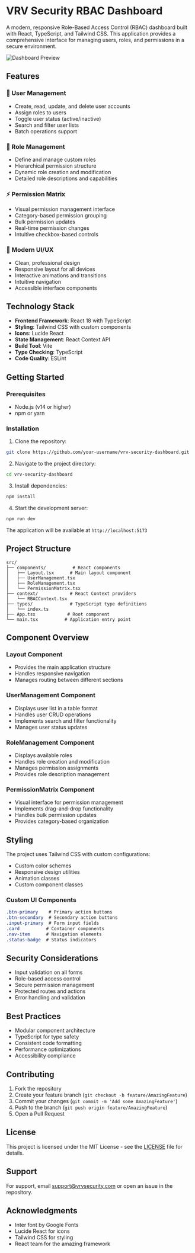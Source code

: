 # VRV Security RBAC Dashboard

A modern, responsive Role-Based Access Control (RBAC) dashboard built with React, TypeScript, and Tailwind CSS. This application provides a comprehensive interface for managing users, roles, and permissions in a secure environment.

![Dashboard Preview](https://images.unsplash.com/photo-1454165804606-c3d57bc86b40?auto=format&fit=crop&q=80&w=2000)

## Features

### 🔐 User Management
- Create, read, update, and delete user accounts
- Assign roles to users
- Toggle user status (active/inactive)
- Search and filter user lists
- Batch operations support

### 👥 Role Management
- Define and manage custom roles
- Hierarchical permission structure
- Dynamic role creation and modification
- Detailed role descriptions and capabilities

### ⚡ Permission Matrix
- Visual permission management interface
- Category-based permission grouping
- Bulk permission updates
- Real-time permission changes
- Intuitive checkbox-based controls

### 🎨 Modern UI/UX
- Clean, professional design
- Responsive layout for all devices
- Interactive animations and transitions
- Intuitive navigation
- Accessible interface components

## Technology Stack

- **Frontend Framework**: React 18 with TypeScript
- **Styling**: Tailwind CSS with custom components
- **Icons**: Lucide React
- **State Management**: React Context API
- **Build Tool**: Vite
- **Type Checking**: TypeScript
- **Code Quality**: ESLint

## Getting Started

### Prerequisites

- Node.js (v14 or higher)
- npm or yarn

### Installation

1. Clone the repository:
```bash
git clone https://github.com/your-username/vrv-security-dashboard.git
```

2. Navigate to the project directory:
```bash
cd vrv-security-dashboard
```

3. Install dependencies:
```bash
npm install
```

4. Start the development server:
```bash
npm run dev
```

The application will be available at `http://localhost:5173`

## Project Structure

```
src/
├── components/          # React components
│   ├── Layout.tsx      # Main layout component
│   ├── UserManagement.tsx
│   ├── RoleManagement.tsx
│   └── PermissionMatrix.tsx
├── context/            # React Context providers
│   └── RBACContext.tsx
├── types/              # TypeScript type definitions
│   └── index.ts
├── App.tsx            # Root component
└── main.tsx          # Application entry point
```

## Component Overview

### Layout Component
- Provides the main application structure
- Handles responsive navigation
- Manages routing between different sections

### UserManagement Component
- Displays user list in a table format
- Handles user CRUD operations
- Implements search and filter functionality
- Manages user status updates

### RoleManagement Component
- Displays available roles
- Handles role creation and modification
- Manages permission assignments
- Provides role description management

### PermissionMatrix Component
- Visual interface for permission management
- Implements drag-and-drop functionality
- Handles bulk permission updates
- Provides category-based organization

## Styling

The project uses Tailwind CSS with custom configurations:

- Custom color schemes
- Responsive design utilities
- Animation classes
- Custom component classes

### Custom UI Components

```css
.btn-primary    # Primary action buttons
.btn-secondary  # Secondary action buttons
.input-primary  # Form input fields
.card          # Container components
.nav-item      # Navigation elements
.status-badge  # Status indicators
```

## Security Considerations

- Input validation on all forms
- Role-based access control
- Secure permission management
- Protected routes and actions
- Error handling and validation

## Best Practices

- Modular component architecture
- TypeScript for type safety
- Consistent code formatting
- Performance optimizations
- Accessibility compliance

## Contributing

1. Fork the repository
2. Create your feature branch (`git checkout -b feature/AmazingFeature`)
3. Commit your changes (`git commit -m 'Add some AmazingFeature'`)
4. Push to the branch (`git push origin feature/AmazingFeature`)
5. Open a Pull Request

## License

This project is licensed under the MIT License - see the [LICENSE](LICENSE) file for details.

## Support

For support, email support@vrvsecurity.com or open an issue in the repository.

## Acknowledgments

- Inter font by Google Fonts
- Lucide React for icons
- Tailwind CSS for styling
- React team for the amazing framework